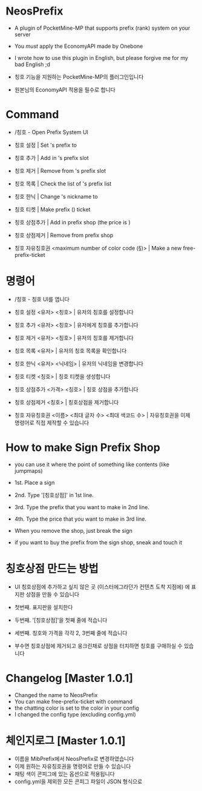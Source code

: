 # NeosPrefix

- A plugin of PocketMine-MP that supports prefix (rank) system on your server
- You *must* apply the EconomyAPI made by Onebone
- I wrote how to use this plugin in English, but please forgive me for my bad English ;d

- 칭호 기능을 지원하는 PocketMine-MP의 플러그인입니다
- 원본님의 EconomyAPI 적용을 필수로 합니다


# Command

- /칭호 - Open Prefix System UI

- 칭호 설정 <player> <prefix> | Set <player>'s prefix to <prefix>
- 칭호 추가 <player> <prefix> | Add <prefix> in <player>'s prefix slot
- 칭호 제거 <player> <prefix> | Remove <prefix> from <player>'s prefix slot
- 칭호 목록 <player> | Check the list of <player>'s prefix list
- 칭호 한닉 <player> <nickname> | Change <player>'s nickname to <nickname>
- 칭호 티켓 <prefix> | Make prefix (<prefix>) ticket
- 칭호 상점추가 <price> <prefix> | Add <prefix> in prefix shop (the price is <price>)
- 칭호 상점제거 <prefix> | Remove <prefix> from prefix shop
- 칭호 자유칭호권 <name> <maximum number of texts> <maximum number of color code (§)> | Make a new free-prefix-ticket


# 명령어

- /칭호 - 칭호 UI를 엽니다

- 칭호 설정 <유저> <칭호> | 유저의 칭호를 설정합니다
- 칭호 추가 <유저> <칭호> | 유저에게 칭호를 추가합니다
- 칭호 제거 <유저> <칭호> | 유저의 칭호를 제거합니다
- 칭호 목록 <유저> | 유저의 칭호 목록을 확인합니다
- 칭호 한닉 <유저> <닉네임> | 유저의 닉네임을 변경합니다
- 칭호 티켓 <칭호> | 칭호 티켓을 생성합니다
- 칭호 상점추가 <가격> <칭호> | 칭호 상점을 추가합니다
- 칭호 상점제거 <칭호> | 칭호상점을 제거합니다
- 칭호 자유칭호권 <이름> <최대 글자 수> <최대 색코드 수> | 자유칭호권을 이제 명령어로 직접 제작할 수 있습니다


# How to make Sign Prefix Shop

- you can use it where the point of something like contents (like jumpmaps)

- 1st. Place a sign
- 2nd. Type '[칭호상점]' in 1st line.
- 3rd. Type the prefix that you want to make in 2nd line.
- 4th. Type the price that you want to make in 3rd line.

- When you remove the shop, just break the sign
- if you want to buy the prefix from the sign shop, sneak and touch it


# 칭호상점 만드는 방법

- UI 칭호상점에 추가하고 싶지 않은 곳 (이스터에그라던가 컨텐츠 도착 지점에) 에 표지판 상점을 만들 수 있습니다

- 첫번째. 표지판을 설치한다
- 두번째. '[칭호상점]'을 첫째 줄에 적습니다
- 세번째. 칭호와 가격을 각각 2, 3번째 줄에 적습니다

- 부수면 칭호상점에 제거되고 웅크린채로 상점을 터치하면 칭호를 구매하실 수 있습니다


# Changelog [Master 1.0.1]

- Changed the name to NeosPrefix
- You can make free-prefix-ticket with command
- the chatting color is set to the color in your config
- I changed the config type (excluding config.yml)


# 체인지로그 [Master 1.0.1]

- 이름을 MibPrefix에서 NeosPrefix로 변경하였습니다
- 이제 원하는 자유칭호권을 명령어로 만들 수 있습니다
- 채팅 색이 콘피그에 있는 옵션으로 적용됩니다
- config.yml을 제외한 모든 콘피그 파일이 JSON 형식으로 
